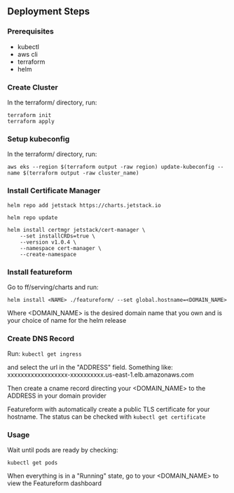 ## Deployment Steps

### Prerequisites

- kubectl
- aws cli
- terraform
- helm

### Create Cluster
In the terraform/ directory, run:
````
terraform init
terraform apply
````
### Setup kubeconfig
In the terraform/ directory, run:

``aws eks --region $(terraform output -raw region) update-kubeconfig --name $(terraform output -raw cluster_name)``


### Install Certificate Manager
`helm repo add jetstack https://charts.jetstack.io`

`helm repo update`
```
helm install certmgr jetstack/cert-manager \
    --set installCRDs=true \
    --version v1.0.4 \
    --namespace cert-manager \
    --create-namespace
```

### Install featureform
Go to ff/serving/charts and run:

`helm install <NAME> ./featureform/ --set global.hostname=<DOMAIN_NAME>` 

Where <DOMAIN_NAME> is the desired domain name that you own
and <NAME> is your choice of name for the helm release

### Create DNS Record
Run:
``kubectl get ingress``

and select the url in the "ADDRESS" field. Something like:
xxxxxxxxxxxxxxxxxx-xxxxxxxxxx.us-east-1.elb.amazonaws.com

Then create a cname record directing your <DOMAIN_NAME> to the ADDRESS in your domain provider

Featureform with automatically create a public TLS certificate for your hostname. 
The status can be checked with
``kubectl get certificate``

### Usage

Wait until pods are ready by checking:

`kubectl get pods`

When everything is in a "Running" state, go to your <DOMAIN_NAME> to view the Featureform dashboard
